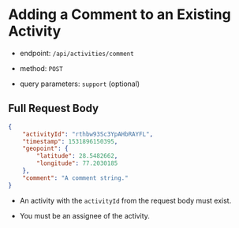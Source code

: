 # Adding a Comment to an Existing Activity

* endpoint: `/api/activities/comment`

* method: `POST`

* query parameters: `support` (optional)

## Full Request Body

```json
{
    "activityId": "rthbw93Sc3YpAHbRAYFL",
    "timestamp": 1531896150395,
    "geopoint": {
        "latitude": 28.5482662,
        "longitude": 77.2030185
    },
    "comment": "A comment string."
}
```

* An activity with the `activityId` from the request body must exist.

* You must be an assignee of the activity.
